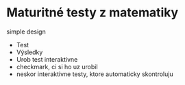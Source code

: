 # Maturitné testy z matematiky

simple design

- Test
- Výsledky
- Urob test interaktívne
- checkmark, ci si ho uz urobil
- neskor interaktivne testy, ktore automaticky skontroluju
